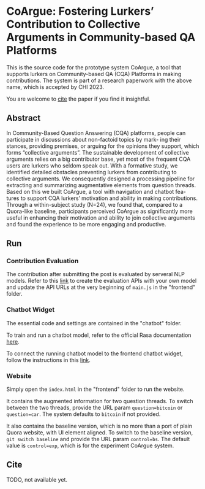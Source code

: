 # CoArgue: Fostering Lurkers’ Contribution to Collective Arguments in Community-based QA Platforms
This is the source code for the prototype system CoArgue, a tool that supports lurkers on Community-based QA (CQA) Platforms in making contributions. The system is part of a research paperwork with the above name, which is accepted by CHI 2023.

You are welcome to [cite](#cite) the paper if you find it insightful.

## Abstract
In Community-Based Question Answering (CQA) platforms, people
can participate in discussions about non-factoid topics by mark-
ing their stances, providing premises, or arguing for the opinions
they support, which forms “collective arguments”. The sustainable
development of collective arguments relies on a big contributor
base, yet most of the frequent CQA users are lurkers who seldom
speak out. With a formative study, we identified detailed obstacles
preventing lurkers from contributing to collective arguments. We
consequently designed a processing pipeline for extracting and
summarizing augmentative elements from question threads. Based
on this we built CoArgue, a tool with navigation and chatbot fea-
tures to support CQA lurkers’ motivation and ability in making
contributions. Through a within-subject study (N=24), we found
that, compared to a Quora-like baseline, participants perceived
CoArgue as significantly more useful in enhancing their motivation
and ability to join collective arguments and found the experience
to be more engaging and productive.

## Run

### Contribution Evaluation
The contribution after submitting the post is evaluated by serveral NLP models. Refer to this [link](https://github.com/pytorch/serve/blob/master/README.md) to create the evaluation APIs with your own model and update the API URLs at the very beginning of `main.js` in the "frontend" folder.

### Chatbot Widget
The essential code and settings are contained in the "chatbot" folder. 

To train and run a chatbot model, refer to the official Rasa documentation [here](https://rasa.com/docs/rasa/command-line-interface).

To connect the running chatbot model to the frontend chatbot widget, follow the instructions in this [link](https://rasa.com/docs/rasa/connectors/your-own-website/).

### Website
Simply open the `index.html` in the "frontend" folder to run the website.

It contains the augmented information for two question threads. To switch between the two threads, provide the URL param `question=bitcoin` or `question=car`. The system defaults to `bitcoin` if not provided.

It also contains the baseline version, which is no more than a port of plain Quora website, with UI element aligned. To switch to the baseline version, `git switch baseline` and provide the URL param `control=bs`. The default value is `control=exp`, which is for the experiment CoArgue system.
## Cite
TODO, not available yet.